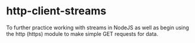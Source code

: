 # http-client-streams
To further practice working with streams in NodeJS as well as begin using the http (https) module to make simple GET requests for data.

